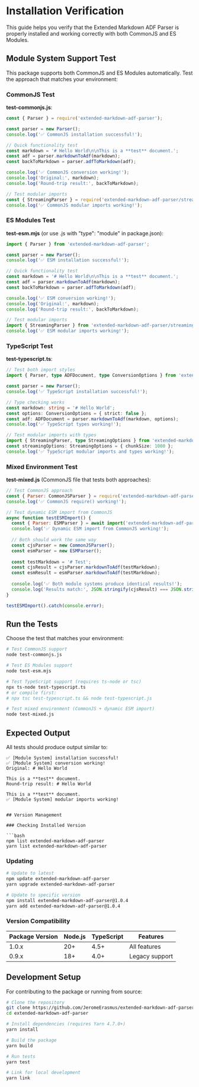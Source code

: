 # Installation Verification

This guide helps you verify that the Extended Markdown ADF Parser is properly installed and working correctly with both CommonJS and ES Modules.

## Module System Support Test

This package supports both CommonJS and ES Modules automatically. Test the approach that matches your environment:

### CommonJS Test

**test-commonjs.js**:
```javascript
const { Parser } = require('extended-markdown-adf-parser');

const parser = new Parser();
console.log('✅ CommonJS installation successful!');

// Quick functionality test
const markdown = '# Hello World\n\nThis is a **test** document.';
const adf = parser.markdownToAdf(markdown);
const backToMarkdown = parser.adfToMarkdown(adf);

console.log('✅ CommonJS conversion working!');
console.log('Original:', markdown);
console.log('Round-trip result:', backToMarkdown);

// Test modular imports
const { StreamingParser } = require('extended-markdown-adf-parser/streaming');
console.log('✅ CommonJS modular imports working!');
```

### ES Modules Test

**test-esm.mjs** (or use .js with "type": "module" in package.json):
```javascript
import { Parser } from 'extended-markdown-adf-parser';

const parser = new Parser();
console.log('✅ ESM installation successful!');

// Quick functionality test
const markdown = '# Hello World\n\nThis is a **test** document.';
const adf = parser.markdownToAdf(markdown);
const backToMarkdown = parser.adfToMarkdown(adf);

console.log('✅ ESM conversion working!');
console.log('Original:', markdown);
console.log('Round-trip result:', backToMarkdown);

// Test modular imports
import { StreamingParser } from 'extended-markdown-adf-parser/streaming';
console.log('✅ ESM modular imports working!');
```

### TypeScript Test

**test-typescript.ts**:
```typescript
// Test both import styles
import { Parser, type ADFDocument, type ConversionOptions } from 'extended-markdown-adf-parser';

const parser = new Parser();
console.log('✅ TypeScript installation successful!');

// Type checking works
const markdown: string = '# Hello World';
const options: ConversionOptions = { strict: false };
const adf: ADFDocument = parser.markdownToAdf(markdown, options);
console.log('✅ TypeScript types working!');

// Test modular imports with types
import { StreamingParser, type StreamingOptions } from 'extended-markdown-adf-parser/streaming';
const streamingOptions: StreamingOptions = { chunkSize: 1000 };
console.log('✅ TypeScript modular imports and types working!');
```

### Mixed Environment Test

**test-mixed.js** (CommonJS file that tests both approaches):
```javascript
// Test CommonJS approach
const { Parser: CommonJSParser } = require('extended-markdown-adf-parser');
console.log('✅ CommonJS require() working!');

// Test dynamic ESM import from CommonJS
async function testESMImport() {
  const { Parser: ESMParser } = await import('extended-markdown-adf-parser');
  console.log('✅ Dynamic ESM import from CommonJS working!');
  
  // Both should work the same way
  const cjsParser = new CommonJSParser();
  const esmParser = new ESMParser();
  
  const testMarkdown = '# Test';
  const cjsResult = cjsParser.markdownToAdf(testMarkdown);
  const esmResult = esmParser.markdownToAdf(testMarkdown);
  
  console.log('✅ Both module systems produce identical results!');
  console.log('Results match:', JSON.stringify(cjsResult) === JSON.stringify(esmResult));
}

testESMImport().catch(console.error);
```

## Run the Tests

Choose the test that matches your environment:

```bash
# Test CommonJS support
node test-commonjs.js

# Test ES Modules support  
node test-esm.mjs

# Test TypeScript support (requires ts-node or tsc)
npx ts-node test-typescript.ts
# or compile first:
# npx tsc test-typescript.ts && node test-typescript.js

# Test mixed environment (CommonJS + dynamic ESM import)
node test-mixed.js
```

## Expected Output

All tests should produce output similar to:

```
✅ [Module System] installation successful!
✅ [Module System] conversion working!
Original: # Hello World

This is a **test** document.
Round-trip result: # Hello World

This is a **test** document.
✅ [Module System] modular imports working!
```
```

## Version Management

### Checking Installed Version

```bash
npm list extended-markdown-adf-parser
yarn list extended-markdown-adf-parser
```

### Updating

```bash
# Update to latest
npm update extended-markdown-adf-parser
yarn upgrade extended-markdown-adf-parser

# Update to specific version
npm install extended-markdown-adf-parser@1.0.4
yarn add extended-markdown-adf-parser@1.0.4
```

### Version Compatibility

| Package Version | Node.js | TypeScript | Features |
|----------------|---------|------------|----------|
| 1.0.x          | 20+     | 4.5+       | All features |
| 0.9.x          | 18+     | 4.0+       | Legacy support |

## Development Setup

For contributing to the package or running from source:

```bash
# Clone the repository
git clone https://github.com/JeromeErasmus/extended-markdown-adf-parser.git
cd extended-markdown-adf-parser

# Install dependencies (requires Yarn 4.7.0+)
yarn install

# Build the package
yarn build

# Run tests
yarn test

# Link for local development
yarn link
```